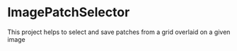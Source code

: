 # ImagePatchSelector
This project helps to select and save patches from a grid overlaid on a given image
